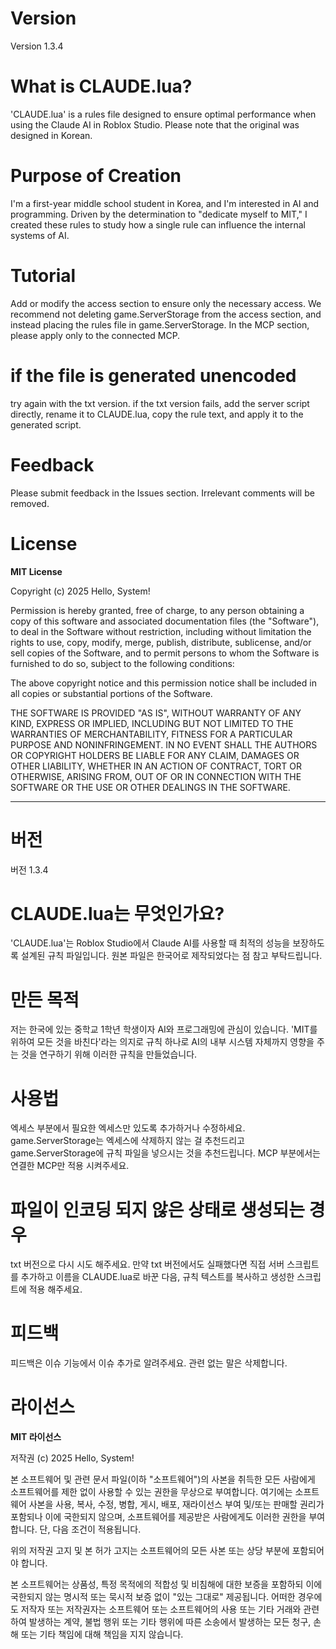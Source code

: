 # Version
Version 1.3.4

# What is CLAUDE.lua?
'CLAUDE.lua' is a rules file designed to ensure optimal performance when using the Claude AI in Roblox Studio.
Please note that the original was designed in Korean.

# Purpose of Creation
I'm a first-year middle school student in Korea, and I'm interested in AI and programming. Driven by the determination to "dedicate myself to MIT," I created these rules to study how a single rule can influence the internal systems of AI.

# Tutorial
Add or modify the access section to ensure only the necessary access.
We recommend not deleting game.ServerStorage from the access section, and instead placing the rules file in game.ServerStorage.
In the MCP section, please apply only to the connected MCP.

# if the file is generated unencoded
try again with the txt version.
if the txt version fails, add the server script directly, rename it to CLAUDE.lua, copy the rule text, and apply it to the generated script.

# Feedback
Please submit feedback in the Issues section. Irrelevant comments will be removed.

# License
**MIT License**

Copyright (c) 2025 Hello, System!

Permission is hereby granted, free of charge, to any person obtaining a copy
of this software and associated documentation files (the "Software"), to deal
in the Software without restriction, including without limitation the rights
to use, copy, modify, merge, publish, distribute, sublicense, and/or sell
copies of the Software, and to permit persons to whom the Software is
furnished to do so, subject to the following conditions:

The above copyright notice and this permission notice shall be included in all
copies or substantial portions of the Software.

THE SOFTWARE IS PROVIDED "AS IS", WITHOUT WARRANTY OF ANY KIND, EXPRESS OR
IMPLIED, INCLUDING BUT NOT LIMITED TO THE WARRANTIES OF MERCHANTABILITY,
FITNESS FOR A PARTICULAR PURPOSE AND NONINFRINGEMENT. IN NO EVENT SHALL THE
AUTHORS OR COPYRIGHT HOLDERS BE LIABLE FOR ANY CLAIM, DAMAGES OR OTHER
LIABILITY, WHETHER IN AN ACTION OF CONTRACT, TORT OR OTHERWISE, ARISING FROM,
OUT OF OR IN CONNECTION WITH THE SOFTWARE OR THE USE OR OTHER DEALINGS IN THE
SOFTWARE.

-----------------------------------

# 버전
버전 1.3.4

# CLAUDE.lua는 무엇인가요?
'CLAUDE.lua'는 Roblox Studio에서 Claude AI를 사용할 때 최적의 성능을 보장하도록 설계된 규칙 파일입니다. 원본 파일은 한국어로 제작되었다는 점 참고 부탁드립니다.

# 만든 목적
저는 한국에 있는 중학교 1학년 학생이자 AI와 프로그래밍에 관심이 있습니다. 'MIT를 위하여 모든 것을 바친다'라는 의지로 규칙 하나로 AI의 내부 시스템 자체까지 영향을 주는 것을 연구하기 위해 이러한 규칙을 만들었습니다.

# 사용법
엑세스 부분에서 필요한 엑세스만 있도록 추가하거나 수정하세요.
game.ServerStorage는 엑세스에 삭제하지 않는 걸 추천드리고 game.ServerStorage에 규칙 파일을 넣으시는 것을 추천드립니다.
MCP 부분에서는 연결한 MCP만 적용 시켜주세요.

# 파일이 인코딩 되지 않은 상태로 생성되는 경우
txt 버전으로 다시 시도 해주세요. 만약 txt 버전에서도 실패했다면 직접 서버 스크립트를 추가하고 이름을 CLAUDE.lua로 바꾼 다음, 규칙 텍스트를 복사하고 생성한 스크립트에 적용 해주세요.

# 피드백
피드백은 이슈 기능에서 이슈 추가로 알려주세요. 관련 없는 말은 삭제합니다.

# 라이선스
**MIT 라이선스**

저작권 (c) 2025 Hello, System!

본 소프트웨어 및 관련 문서 파일(이하 "소프트웨어")의 사본을 취득한 모든 사람에게 소프트웨어를 제한 없이 사용할 수 있는 권한을 무상으로 부여합니다. 여기에는 소프트웨어 사본을 사용, 복사, 수정, 병합, 게시, 배포, 재라이선스 부여 및/또는 판매할 권리가 포함되나 이에 국한되지 않으며, 소프트웨어를 제공받은 사람에게도 이러한 권한을 부여합니다. 단, 다음 조건이 적용됩니다.

위의 저작권 고지 및 본 허가 고지는 소프트웨어의 모든 사본 또는 상당 부분에 포함되어야 합니다.

본 소프트웨어는 상품성, 특정 목적에의 적합성 및 비침해에 대한 보증을 포함하되 이에 국한되지 않는 명시적 또는 묵시적 보증 없이 "있는 그대로" 제공됩니다. 어떠한 경우에도 저작자 또는 저작권자는 소프트웨어 또는 소프트웨어의 사용 또는 기타 거래와 관련하여 발생하는 계약, 불법 행위 또는 기타 행위에 따른 소송에서 발생하는 모든 청구, 손해 또는 기타 책임에 대해 책임을 지지 않습니다.





